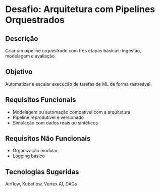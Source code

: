 # Desafio: Arquitetura com Pipelines Orquestrados

## Descrição
Criar um pipeline orquestrado com três etapas básicas: ingestão, modelagem e avaliação.

## Objetivo
Automatizar e escalar execução de tarefas de ML de forma rastreável.

## Requisitos Funcionais
- Modelagem ou automação compatível com a arquitetura
- Pipeline reprodutível e versionado
- Simulação com dados reais ou sintéticos

## Requisitos Não Funcionais
- Organização modular
- Logging básico

## Tecnologias Sugeridas
Airflow, Kubeflow, Vertex AI, DAGs
